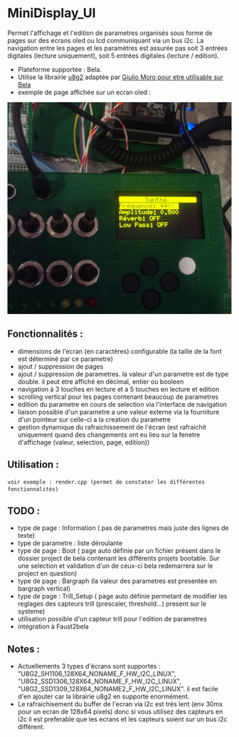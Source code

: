# MiniDisplay_UI

Permet l'affichage et l'edition de parametres organisés sous forme de pages sur des ecrans oled ou lcd communiquant via un bus i2c.
La navigation entre les pages et les paramètres est assurée pas soit 3 entrées digitales (lecture uniquement), soit 5 entrées digitales (lecture / edition).
- Plateforme supportée : Bela.
- Utilise la librairie [u8g2](https://github.com/olikraus/u8g2) adaptée par [Giulio Moro pour etre utilisable sur Bela](https://github.com/giuliomoro/O2O)
- exemple de page affichée sur un ecran oled :
<picture>
  <source media="(prefers-color-scheme: dark)" srcset="https://github.com/PascalFaivre/MiniDisplay_UI/blob/master/doc/exscreen.jpg">
  <source media="(prefers-color-scheme: light)" srcset="https://github.com/PascalFaivre/MiniDisplay_UI/blob/master/doc/exscreen.jpg">
  <img alt="exemple de page sur écran oled" src="https://github.com/PascalFaivre/MiniDisplay_UI/blob/master/doc/exscreen.jpg">
</picture>

## Fonctionnalités :
- dimensions de l'ecran (en caractères) configurable (la taille de la font est déterminé par ce parametre)
- ajout / suppression de pages
- ajout / suppression de parametres. la valeur d'un parametre est de type double. il peut etre affiché en décimal, entier ou booleen
- navigation à 3 touches en lecture et a 5 touches en lecture et edition
- scrolling vertical pour les pages contenant beaucoup de parametres
- edition du parametre en cours de selection via l'interface de navigation
- liaison possible d'un parametre a une valeur externe via la fourniture d'un pointeur sur celle-ci a la creation du parametre
- gestion dynamique du rafraichissement de l'écran (est rafraichit uniquement quand des changements ont eu lieu sur la fenetre d'affichage (valeur, selection, page, edition))
    

## Utilisation :
    voir exemple : render.cpp (permet de constater les différentes fonctionnalités)


## TODO :
- type de page : Information ( pas de parametres mais juste des lignes de texte)
- type de parametre : liste déroulante
- type de page : Boot  ( page auto définie par un fichier présent dans le dossier project de bela contenant les différents projets bootable. 
                                      Sur une selection et validation d'un de ceux-ci bela redemarrera sur le project en question)
- type de page : Bargraph (la valeur des parametres est presentée en bargraph vertical)
- type de page : Trill_Setup ( page auto définie permetant de modifier les reglages des capteurs trill (prescaler, threshold...) present sur le systeme)
- utilisation possible d'un capteur trill pour l'edition de parametres
- intégration à Faust2bela
    
    
    
## Notes :
- Actuellements 3 types d'écrans sont supportés :
    "U8G2_SH1106_128X64_NONAME_F_HW_I2C_LINUX", "U8G2_SSD1306_128X64_NONAME_F_HW_I2C_LINUX", "U8G2_SSD1309_128X64_NONAME2_F_HW_I2C_LINUX".
    il est facile d'en ajouter car la librairie u8g2 en supporte enormément.
- Le rafraichisement du buffer de l'ecran via i2c est très lent (env 30ms pour un ecran de 128x64 pixels) 
    donc si vous utilisez des capteurs en i2c il est preferable que les ecrans et les capteurs soient sur un bus i2c différent.
 